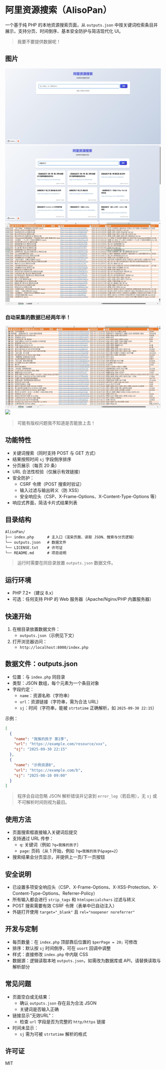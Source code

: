 # 阿里资源搜索（AlisoPan）

一个基于纯 PHP 的本地资源搜索页面，从 `outputs.json` 中按关键词检索条目并展示，支持分页、时间倒序、基本安全防护与简洁现代化 UI。

> 我要不要提供数据呢！

## 图片

![](./image/1.jpg)
![](./image/2.jpg)
![](./image/3.jpg)

### 自动采集的数据已经两年半！

![](./image/4.jpg)
![](./image/5.jpg)

> 可能有版权问题我不知道是否能放上去！

## 功能特性

- 关键词搜索（同时支持 POST 与 GET 方式）
- 结果按照时间 `sj` 字段倒序排序
- 分页展示（每页 20 条）
- URL 合法性校验（仅展示有效链接）
- 安全防护：
  - CSRF 令牌（POST 搜索时验证）
  - 输入过滤与输出转义（防 XSS）
  - 安全响应头（CSP、X-Frame-Options、X-Content-Type-Options 等）
- 响应式界面，简洁卡片式结果列表

## 目录结构

```
AlisoPan/
├── index.php      # 主入口（渲染页面、读取 JSON、搜索与分页逻辑）
└── outputs.json   # 数据文件
└── LICENSE.txt    # 许可证
└── README.md      # 项目说明
```

> 运行时需要在同目录放置 `outputs.json` 数据文件。

## 运行环境

- PHP 7.2+（建议 8.x）
- 可选：任何支持 PHP 的 Web 服务器（Apache/Nginx/PHP 内置服务器）

## 快速开始

1. 在根目录放置数据文件：
   - `outputs.json`（示例见下文）
2. 打开浏览器访问：
   - `http://localhost:8000/index.php`

## 数据文件：outputs.json

- 位置：与 `index.php` 同目录
- 类型：JSON 数组，每个元素为一个条目对象
- 字段约定：
  - `name`：资源名称（字符串）
  - `url`：资源链接（字符串，需为合法 URL）
  - `sj`：时间（字符串，能被 `strtotime` 正确解析，如 `2025-09-30 22:15`）

示例：

```json
[
  {
    "name": "我推的孩子 第1季",
    "url": "https://example.com/resource/xxx",
    "sj": "2025-09-30 22:15"
  },
  {
    "name": "示例资源B",
    "url": "https://example.com/b",
    "sj": "2025-08-10 09:00"
  }
]
```

> 程序会自动忽略 JSON 解析错误并记录到 `error_log`（若启用），无 `sj` 或不可解析时间则视为最旧。

## 使用方法

- 页面搜索框直接输入关键词后提交
- 支持通过 URL 传参：
  - `q`: 关键词（例如 `?q=我推的孩子`）
  - `page`: 页码（从 1 开始，例如 `?q=我推的孩子&page=2`）
- 搜索结果会分页显示，并提供上一页/下一页按钮

## 安全说明

- 已设置多项安全响应头（CSP、X-Frame-Options、X-XSS-Protection、X-Content-Type-Options、Referrer-Policy）
- 所有输入都会进行 `strip_tags` 和 `htmlspecialchars` 过滤与转义
- POST 搜索需要有效 CSRF 令牌（表单中已自动注入）
- 外链打开使用 `target="_blank"` 且 `rel="noopener noreferrer"`

## 开发与定制

- 每页数量：在 `index.php` 顶部靠后位置的 `$perPage = 20;` 可修改
- 排序：默认按 `sj` 时间倒序，可在 `usort` 回调中调整
- 样式：直接修改 `index.php` 中内联 CSS
- 数据源：逻辑读取本地 `outputs.json`，如需改为数据库或 API，请替换读取与解析部分

## 常见问题

- 页面空白或无结果：
  - 确认 `outputs.json` 存在且为合法 JSON
  - 关键词是否输入正确
- 链接显示“无效URL”：
  - 检查 `url` 字段是否为完整的 `http/https` 链接
- 时间未显示：
  - `sj` 需为可被 `strtotime` 解析的格式

## 许可证

MIT
